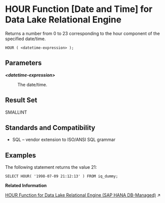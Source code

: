 <!-- loioa55651ad84f210158eceac6470043938 -->

# HOUR Function \[Date and Time\] for Data Lake Relational Engine

Returns a number from 0 to 23 corresponding to the hour component of the specified date/time.



```
HOUR ( <datetime-expression> );
```



<a name="loioa55651ad84f210158eceac6470043938__HOUR_parm1"/>

## Parameters


<dl>
<dt><b>

*<datetime-expression\>*

</b></dt>
<dd>

The date/time.



</dd>
</dl>



<a name="loioa55651ad84f210158eceac6470043938__HOUR_returns1"/>

## Result Set

SMALLINT



<a name="loioa55651ad84f210158eceac6470043938__HOUR_standards1"/>

## Standards and Compatibility

-   SQL – vendor extension to ISO/ANSI SQL grammar



<a name="loioa55651ad84f210158eceac6470043938__HOUR_example1"/>

## Examples

The following statement returns the value 21:

```
SELECT HOUR( '1998-07-09 21:12:13' ) FROM iq_dummy;
```

**Related Information**  


[HOUR Function for Data Lake Relational Engine (SAP HANA DB-Managed)](https://help.sap.com/viewer/a898e08b84f21015969fa437e89860c8/2024_3_QRC/en-US/13ca8f80a24a45b3ae7e434753dd97c8.html "Returns a number from 0 to 23 corresponding to the hour component of the specified date/time.") :arrow_upper_right:

